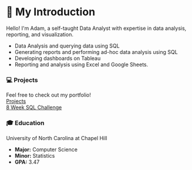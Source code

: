 # 👋 My Introduction

Hello! I'm Adam, a self-taught Data Analyst with expertise in data analysis, reporting, and visualization. 
- Data Analysis and querying data using SQL
- Generating reports and performing ad-hoc data analysis using SQL
- Developing dashboards on Tableau
- Reporting and analysis using Excel and Google Sheets. 

### 💻 Projects
Feel free to check out my portfolio! <br> 
[Projects](https://strova23.github.io/) <br>
[8 Week SQL Challenge](https://github.com/Strova23/SQL-Analysis)

### 🎓 Education
University of North Carolina at Chapel Hill
- **Major:** Computer Science
- **Minor:** Statistics
- **GPA:** 3.47

<!--
Here are some ideas to get you started:

- 🔭 I’m currently working on ...
- 🌱 I’m currently learning ...
- 👯 I’m looking to collaborate on ...
- 🤔 I’m looking for help with ...
- 💬 Ask me about ...
- 📫 How to reach me: ...
- 😄 Pronouns: ...
- ⚡ Fun fact: ...
-->
